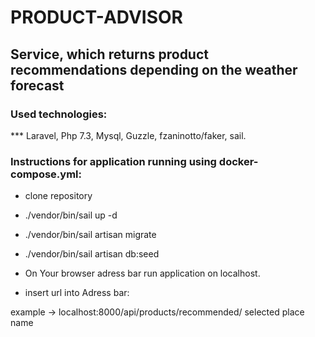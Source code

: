 # PRODUCT-ADVISOR 
## Service, which returns product recommendations depending on the weather forecast
### Used technologies:

*** Laravel, Php 7.3, Mysql, Guzzle, fzaninotto/faker, sail.

### Instructions for application running using docker-compose.yml:

* clone repository

* ./vendor/bin/sail up -d

* ./vendor/bin/sail artisan migrate

* ./vendor/bin/sail artisan db:seed

* On Your browser adress bar run application on localhost. 

* insert url into Adress bar: 

example -> localhost:8000/api/products/recommended/ selected place name